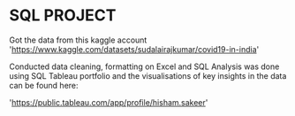 # SQL PROJECT

Got the data from this kaggle account 
'https://www.kaggle.com/datasets/sudalairajkumar/covid19-in-india'

Conducted data cleaning, formatting on Excel and SQL
Analysis was done using SQL
Tableau portfolio and the visualisations of key insights in the data can be found here:

'https://public.tableau.com/app/profile/hisham.sakeer'
